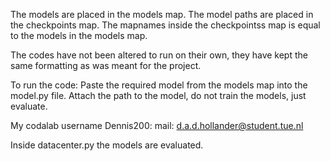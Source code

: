 The models are placed in the models map.
The model paths are placed in the checkpoints map.
The mapnames inside the checkpointss map is equal to the models in the models map.

The codes have not been altered to run on their own, they have kept the same formatting as was meant for the project.

To run the code:
Paste the required model from the models map into the model.py file. Attach the path to the model, do not train the models, just evaluate. 

My codalab username Dennis200: mail: d.a.d.hollander@student.tue.nl

Inside datacenter.py the models are evaluated.
